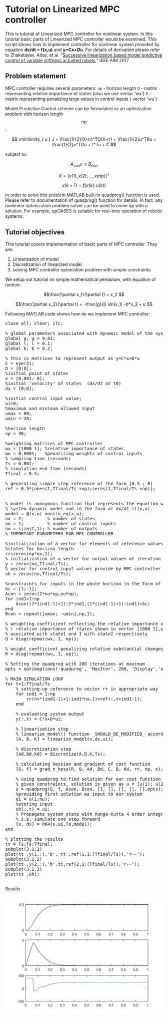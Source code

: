<script type="text/javascript" async
  src="https://cdnjs.cloudflare.com/ajax/libs/mathjax/2.7.2/MathJax.js?config=TeX-MML-AM_CHTML">
</script>
<script src="https://cdn.rawgit.com/google/code-prettify/master/loader/run_prettify.js"></script>

# Tutorial on Linearized MPC controller

This is tutorial of Linearized MPC controller for nonlinear system. In this tutorial basic parts of Linearized MPC controller would be examined. This script shows how to implement controller for nonlinear system provided by equation **dx/dt = f(x,u)** and **y=C*x+D*u**. For details of derivation please refer to  Zhakatayev, Altay, et al. "[Successive linearization based model predictive control of variable stiffness actuated robots.](http://ieeexplore.ieee.org/document/8014275/)" IEEE AIM 2017

## Problem statement
MPC controller requires several parameters:
`np` - horizon length
`Q`  - matrix representing relative importance of states (also we use vector 'wx')
`R`  - matrix representing penalizing large values in control inputs ( vector 'wu')

Model Predictive Control scheme can be formulated as an optimization problem with horizon length $$np$$:
 
$$ \min\limits_{ u } J = \frac{1}{2}(X-rr)^TQ(X-rr) + \frac{1}{2}u^TRu = \frac{1}{2}u^TGu + f^Tu + C $$

subject to:

$$ A_{con} u \leq B_{con}$$ 

$$ X = [x(1),x(2),...,x(np)]^T $$

$$ x(k+1) = f(x(k),u(k))$$

In order to solve this problem MATLAB built-in quadprog() function is used. Please refer to documentation of quadprog() function for details.
In fact, any nonlinear optimization problem solver can be used to come up with a solution. For example, qpOASES is suitable for real-time operation of robotic systems.

## Tutorial objectives
This tutorial covers implementation of basic parts of MPC controller. They are:
1. Linearization of model 
2. Discretization of linearized model
3. solving MPC controller optimiation problem with simple constraints

We setup out tutorial on simple mathematical pendulum, with equation of motion:

$$\frac{\partial x_1}{\partial t} = x_2 $$ 

$$\frac{\partial x_2}{\partial t} = -\frac{g}{l} sin(x_1) -b*x_2 + u $$

Following MATLAB code shows how do we implement MPC controller:

<pre class="prettyprint lang-matlab">
close all; clear; clc;

% global parameters associated with dynamic model of the system 
global g; g = 9.81;  
global l; l = 0.1;  
global b; b = 0.2;  

% this is matrices to represent output as y=C*x+D*u
C = eye(2);
D = [0;0];
%initial point of states
x = [0.001; 0];
%initial 'velocity' of states  (dx/dt at t0)
dx = [0;0];

%initial control input value;
ui=0;
%maximum and minimum allowed input
umax = 80;
umin =-20;

%horizon length
np = 30;

%weighting matrices of MPC controller
wx = [1000 1]; %relative importance of states
wu = 0.0001;   %penalizing weights of control inputs
% sampling time (seconds)
Ts = 0.001;
% simulation end time (seconds)
Tfinal = 0.5;

% generating simple step reference of the form [0.5 ; 0] 
ref = 0.5*[ones(1,Tfinal/Ts +np);zeros(1,Tfinal/Ts +np)];


% model is anonymous function that represents the equation which describes 
% system dynamic model and in the form of dx/dt =f(x,u).
model = @(x,u) nonlin_eq(x,u); 
nx = 2;         % number of states
nu = 1;         % number of control inputs
no = size(C,1); % number of outputs 
% IMPORTANT PARAMETERS FOR MPC CONTROLLER

%initialization of a vector for elements of reference values of
%states for horizon length 
rr=zeros(np*nx,1);
% initialization of a vector for output values of iteration
y = zeros(no,Tfinal/Ts);
% vector for control input values provide by MPC controller
uh = zeros(nu,Tfinal/Ts);

%constraints for inputs in the whole horizon in the form of Acon*u <=Bcon
Ac = [1;-1];
Acon = zeros(2*nu*np,nu*np);
for ind1=1:np
    Acon((2*(ind1-1)+1):2*ind1,(1*(ind1-1)+1):ind1)=Ac;
end
Bcon = repmat([umax; -umin],np,1);

% weighting coefficient reflecting the relative importance of states  
% ! relative importance of states shown in vector [1000 1],where 1000 is
% asociated with state1 and 1 with state2 respectively
Q = diag(repmat(wx, 1, np)); 

% weight coefficient penalizing relative substantial changes in inputs 
R = diag(repmat(wu, 1, np));

% Setting the quadprog with 200 iterations at maximum
opts = optimoptions('quadprog', 'MaxIter', 200, 'Display','off');

% MAIN SIMULATION LOOP
for t=1:Tfinal/Ts
    % setting-up reference to vector rr in appropriate way
    for ind1 = 1:np
        rr(nx*(ind1-1)+1:ind1*nx,1)=ref(:,t+ind1-1);
    end
    
    % evaluating system output
    y(:,t) = C*x+D*ui;
    
    % linearization step
    % linearize_model() function _SHOULD_BE_MODIFIED_ according to your model
    [A, B, K] = linearize_model(x,dx,ui);
    
    % discretization step
    [Ad,Bd,Kd] = discretize(A,B,K,Ts);

    % calculating Hessian and gradient of cost function
    [G, f] = grad_n_hess(R, Q, Ad, Bd, C, D, Kd, rr, np, x);
    
    % using quadprog to find solution for our cost function J in
    % given constraints, solution is given as u = [u(1); u(2); ... ; u(np)]
    u = quadprog(G, f, Acon, Bcon, [], [], [], [], [],opts);
    %providing first solution as input to our system
    ui = u(1:nu);
    %storing input
    uh(:,t) = ui;
    % Propagate system state with Runge-Kutta 4 order integrator
    % i.e. simulate one step forward
    [x, dx] = RK4(x,ui,Ts,model);
end

% plotting the results
tt = Ts:Ts:Tfinal;
subplot(3,1,1)
plot(tt ,y(1,:),'b', tt ,ref(1,1:(Tfinal/Ts)),'r--');
subplot(3,1,2)
plot(tt ,y(2,:),'b',tt,ref(2,1:(Tfinal/Ts)),'r--');
subplot(3,1,3)
plot(tt ,uh);

</pre>

Results

![figure 1](figure1.jpg)

